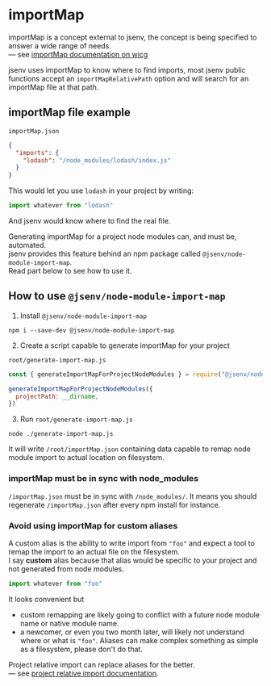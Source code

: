 # importMap

importMap is a concept external to jsenv, the concept is being specified to answer a wide range of needs.<br />
— see [importMap documentation on wicg](https://github.com/WICG/import-maps)

jsenv uses importMap to know where to find imports, most jsenv public functions accept an `importMapRelativePath` option and will search for an importMap file at that path.<br />

## importMap file example

`importMap.json`

```json
{
  "imports": {
    "lodash": "/node_modules/lodash/index.js"
  }
}
```

This would let you use `lodash` in your project by writing:

```js
import whatever from "lodash"
```

And jsenv would know where to find the real file.<br />

Generating importMap for a project node modules can, and must be, automated.<br />
jsenv provides this feature behind an npm package called `@jsenv/node-module-import-map`.<br />
Read part below to see how to use it.

## How to use `@jsenv/node-module-import-map`

1. Install `@jsenv/node-module-import-map`

```shell
npm i --save-dev @jsenv/node-module-import-map
```

2. Create a script capable to generate importMap for your project

`root/generate-import-map.js`

```js
const { generateImportMapForProjectNodeModules } = require("@jsenv/node-module-import-map")

generateImportMapForProjectNodeModules({
  projectPath: __dirname,
})
```

3. Run `root/generate-import-map.js`

```shell
node ./generate-import-map.js
```

It will write `/root/importMap.json` containing data capable to remap node module import to actual location on filesystem.

### importMap must be in sync with node_modules

`/importMap.json` must be in sync with `/node_modules/`. It means you should regenerate `/importMap.json` after every npm install for instance. <br />

### Avoid using importMap for custom aliases

A custom alias is the ability to write import from `"foo"` and expect a tool to remap the import to an actual file on the filesystem.<br />
I say **custom** alias because that alias would be specific to your project and not generated from node modules.

```js
import whatever from "foo"
```

It looks convenient but<br />

- custom remapping are likely going to conflict with a future node module name or native module name.<br />
- a newcomer, or even you two month later, will likely not understand where or what is `"foo"`. Aliases can make complex something as simple as a filesystem, please don't do that.

Project relative import can replace aliases for the better.<br />
— see [project relative import documentation](../project-relative-import/project-relative-import.md).
